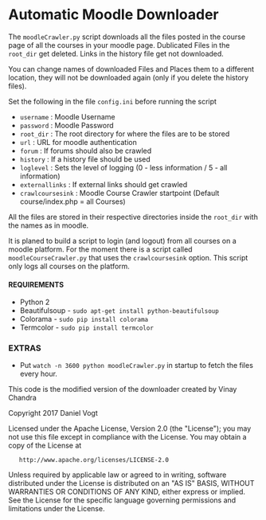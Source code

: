 # Automatic Moodle Downloader

The `moodleCrawler.py` script downloads all the files posted in the course page of all the courses in your moodle page.
Dublicated Files in the `root_dir` get deleted. Links in the history file get not downloaded.

You can change names of downloaded Files and Places them to a different location, they will not be downloaded again (only if you delete the history files).

Set the following in the file `config.ini` before running the script

- `username` : Moodle Username
- `password` : Moodle Password
- `root_dir` : The root directory for where the files are to be stored
- `url` : URL for moodle authentication
- `forum` : If forums should also be crawled
- `history` : If a history file should be used
- `loglevel` : Sets the level of logging (0 - less information / 5 - all information)
- `externallinks` : If external links should get crawled
- `crawlcoursesink` : Moodle Course Crawler startpoint (Default course/index.php = all Courses) 

All the files are stored in their respective directories inside the `root_dir` with the names as in moodle.


It is planed to build a script to login (and logout) from all courses on a moodle platform. For the moment there is a script called `moodleCourseCrawler.py` that uses the `crawlcoursesink` option. This script only logs all courses on the platform.


#### REQUIREMENTS

- Python 2
- Beautifulsoup - `sudo apt-get install python-beautifulsoup`
- Colorama - `sudo pip install colorama`
- Termcolor - `sudo pip install termcolor`

### EXTRAS

- Put `watch -n 3600 python moodleCrawler.py` in startup to fetch the files every hour.



This code is the modified version of the downloader created by Vinay Chandra



  Copyright 2017 Daniel Vogt

   Licensed under the Apache License, Version 2.0 (the "License");
   you may not use this file except in compliance with the License.
   You may obtain a copy of the License at

       http://www.apache.org/licenses/LICENSE-2.0

   Unless required by applicable law or agreed to in writing, software
   distributed under the License is distributed on an "AS IS" BASIS,
   WITHOUT WARRANTIES OR CONDITIONS OF ANY KIND, either express or implied.
   See the License for the specific language governing permissions and
   limitations under the License.
